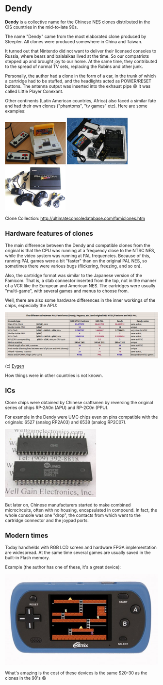 # Dendy

**Dendy** is a collective name for the Chinese NES clones distributed in the CIS countries in the mid-to-late 90s.

The name "Dendy" came from the most elaborated clone produced by Steepler. All clones were produced somewhere in China and Taiwan.

It turned out that Nintendo did not want to deliver their licensed consoles to Russia, where bears and balalaikas lived at the time. So our compatriots stepped up and brought joy to our home. At the same time, they contributed to the spread of normal TV sets, replacing the Rubins and other junk.

Personally, the author had a clone in the form of a car, in the trunk of which a cartridge had to be stuffed, and the headlights acted as POWER/RESET buttons. The antenna output was inserted into the exhaust pipe :smiley: It was called Little Player Conexant.

Other continents (Latin American countries, Africa) also faced a similar fate and had their own clones ("phantoms", "tv games" etc). Here are some examples:

<img src="/BreakingNESWiki/imgstore/dendy.jpg" width="200px"> <img src="/BreakingNESWiki/imgstore/vgs.jpg" width="200px"> <img src="/BreakingNESWiki/imgstore/phantom.jpg" width="200px">

Clone Collection: http://ultimateconsoledatabase.com/famiclones.htm

## Hardware features of clones

The main difference between the Dendy and compatible clones from the original is that the CPU was running at a frequency close to the NTSC NES, while the video system was running at PAL frequencies. Because of this, running PAL games were a bit "faster" than on the original PAL NES, so sometimes there were various bugs (flickering, freezing, and so on).

Also, the cartridge format was similar to the Japanese version of the Famicom. That is, a stab connector inserted from the top, not in the manner of a VCR like the European and American NES. The cartridges were usually "multi-game", with several games and menus to choose from.

Well, there are also some hardware differences in the inner workings of the chips, especially the APU:

<img src="/BreakingNESWiki/imgstore/2652378.png" width="800px">

(c) [Evgen](http://forum.emu-russia.net/memberlist.php?mode=viewprofile&u=120)

How things were in other countries is not known.

## ICs

Clone chips were obtained by Chinese craftsmen by reversing the original series of chips RP-2A0n (APU) and RP-2C0n (PPU).

For example in the Dendy were UMC chips even on pins compatible with the originals: 6527 (analog RP2A03) and 6538 (analog RP2C07).

<img src="/BreakingNESWiki/imgstore/ua6527p.jpg" width="300px">

But later on, Chinese manufacturers started to make combined microcircuits, often with no housing, encapsulated in compound. In fact, the whole console was one "drop", the contacts from which went to the cartridge connector and the joypad ports.

## Modern times

Today handhelds with RGB LCD screen and hardware FPGA implementation are widespread. At the same time several games are usually saved in the built-in Flash memory.

Example (the author has one of these, it's a great device):

![ritmix](/BreakingNESWiki/imgstore/ritmix.jpg)

What's amazing is the cost of these devices is the same $20-30 as the clones in the 90's :smiley:

